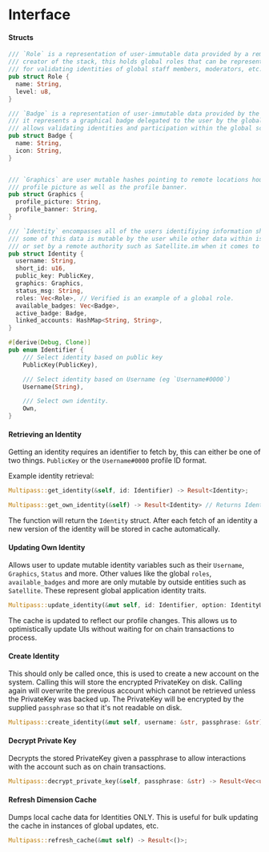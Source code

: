 # Interface

#### Structs

```rust
/// `Role` is a representation of user-immutable data provided by a remote resource managed by the 
/// creator of the stack, this holds global roles that can be represented across the application useful
/// for validating identities of global staff members, moderators, etc.
pub struct Role {
  name: String,
  level: u8,
}

/// `Badge` is a representation of user-immutable data provided by the remote resource
/// it represents a graphical badge delegated to the user by the global authority of the app which
/// allows validating identities and participation within the global scope of the app
pub struct Badge {
  name: String,
  icon: String,
}


/// `Graphics` are user mutable hashes pointing to remote locations housing the users preffered
/// profile picture as well as the profile banner.
pub struct Graphics {
  profile_picture: String,
  profile_banner: String,
}

/// `Identity` encompasses all of the users identifiying information shared with the public.
/// some of this data is mutable by the user while other data within is automatically generated
/// or set by a remote authority such as Satellite.im when it comes to setting global application roles & badges.
pub struct Identity {
  username: String,
  short_id: u16,
  public_key: PublicKey,
  graphics: Graphics,
  status_msg: String,
  roles: Vec<Role>, // Verified is an example of a global role.
  available_badges: Vec<Badge>,
  active_badge: Badge,
  linked_accounts: HashMap<String, String>,
}

#[derive(Debug, Clone)]
pub enum Identifier {
    /// Select identity based on public key
    PublicKey(PublicKey),

    /// Select identity based on Username (eg `Username#0000`)
    Username(String),

    /// Select own identity.
    Own,
}

```

#### Retrieving an Identity

Getting an identity requires an identifier to fetch by, this can either be one of two things. `PublicKey` or the `Username#0000` profile ID format.

Example identity retrieval:


```rust
Multipass::get_identity(&self, id: Identifier) -> Result<Identity>;
```

```rust
Multipass::get_own_identity(&self) -> Result<Identity> // Returns Identity
```

The function will return the `Identity` struct. After each fetch of an identity a new version of the identity will be stored in cache automatically.

#### Updating Own Identity

Allows user to update mutable identity variables such as their `Username`, `Graphics`, `Status` and more. Other values like the global `roles`, `available_badges` and more are only mutable by outside entities such as `Satellite`. These represent global application identity traits.

```rust
Multipass::update_identity(&mut self, id: Identifier, option: IdentityUpdate) -> Result<()>;
```

The cache is updated to reflect our profile changes. This allows us to optimistically update UIs without waiting for on chain transactions to process.

#### Create Identity

This should only be called once, this is used to create a new account on the system. Calling this will store the encrypted PrivateKey on disk. Calling again will overwrite the previous account which cannot be retrieved unless the PrivateKey was backed up. The PrivateKey will be encrypted by the supplied `passphrase` so that it's not readable on disk.

```rust
Multipass::create_identity(&mut self, username: &str, passphrase: &str) -> Result<PublicKey>; // Returns PublicKey, stores encrypted private key
```

#### Decrypt Private Key

Decrypts the stored PrivateKey given a passphrase to allow interactions with the account such as on chain transactions.

```rust
Multipass::decrypt_private_key(&self, passphrase: &str) -> Result<Vec<u8>>;
```

#### Refresh Dimension Cache

Dumps local cache data for Identities ONLY. This is useful for bulk updating the cache in instances of global updates, etc.

```rust
Multipass::refresh_cache(&mut self) -> Result<()>;
````
